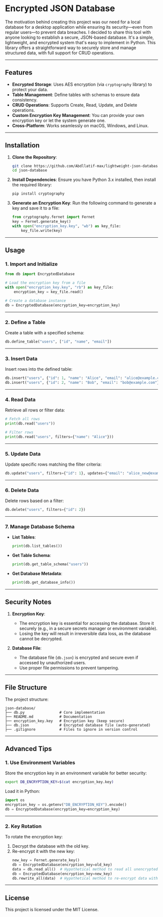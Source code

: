 
# **Encrypted JSON Database**

The motivation behind creating this project was our need for a local database for a desktop application while ensuring its security—even from regular users—to prevent data breaches. I decided to share this tool with anyone looking to establish a secure, JSON-based database. It's a simple, lightweight, and encrypted system that's easy to implement in Python. This library offers a straightforward way to securely store and manage structured data, with full support for CRUD operations.

---

## **Features**
- **Encrypted Storage**: Uses AES encryption (via `cryptography` library) to protect your data.
- **Table Management**: Define tables with schemas to ensure data consistency.
- **CRUD Operations**: Supports Create, Read, Update, and Delete operations.
- **Custom Encryption Key Management**: You can provide your own encryption key or let the system generate one.
- **Cross-Platform**: Works seamlessly on macOS, Windows, and Linux.

---

## **Installation**

1. **Clone the Repository**:
   ```bash
   git clone https://github.com/Abdllatif-max/lightweight-json-database
   cd json-database
   ```

2. **Install Dependencies**:
   Ensure you have Python 3.x installed, then install the required library:
   ```bash
   pip install cryptography
   ```

3. **Generate an Encryption Key**:
   Run the following command to generate a key and save it to a file:
   ```python
   from cryptography.fernet import Fernet
   key = Fernet.generate_key()
   with open("encryption_key.key", "wb") as key_file:
       key_file.write(key)
   ```

---

## **Usage**

### **1. Import and Initialize**
```python
from db import EncryptedDatabase

# Load the encryption key from a file
with open("encryption_key.key", "rb") as key_file:
    encryption_key = key_file.read()

# Create a database instance
db = EncryptedDatabase(encryption_key=encryption_key)
```

---

### **2. Define a Table**
Create a table with a specified schema:
```python
db.define_table("users", ["id", "name", "email"])
```

---

### **3. Insert Data**
Insert rows into the defined table:
```python
db.insert("users", {"id": 1, "name": "Alice", "email": "alice@example.com"})
db.insert("users", {"id": 2, "name": "Bob", "email": "bob@example.com"})
```

---

### **4. Read Data**
Retrieve all rows or filter data:
```python
# Fetch all rows
print(db.read("users"))

# Filter rows
print(db.read("users", filters={"name": "Alice"}))
```

---

### **5. Update Data**
Update specific rows matching the filter criteria:
```python
db.update("users", filters={"id": 1}, updates={"email": "alice_new@example.com"})
```

---

### **6. Delete Data**
Delete rows based on a filter:
```python
db.delete("users", filters={"id": 2})
```

---

### **7. Manage Database Schema**
- **List Tables**:
   ```python
   print(db.list_tables())
   ```
- **Get Table Schema**:
   ```python
   print(db.get_table_schema("users"))
   ```
- **Get Database Metadata**:
   ```python
   print(db.get_database_info())
   ```

---

## **Security Notes**
1. **Encryption Key**:
   - The encryption key is essential for accessing the database. Store it securely (e.g., in a secure secrets manager or environment variable).
   - Losing the key will result in irreversible data loss, as the database cannot be decrypted.

2. **Database File**:
   - The database file (`db.json`) is encrypted and secure even if accessed by unauthorized users.
   - Use proper file permissions to prevent tampering.

---

## **File Structure**
The project structure:
```
json-database/
├── db.py                # Core implementation
├── README.md            # Documentation
├── encryption_key.key   # Encryption key (keep secure)
├── db.json              # Encrypted database file (auto-generated)
├── .gitignore           # Files to ignore in version control
```

---

## **Advanced Tips**

### **1. Use Environment Variables**
Store the encryption key in an environment variable for better security:
```bash
export DB_ENCRYPTION_KEY=$(cat encryption_key.key)
```
Load it in Python:
```python
import os
encryption_key = os.getenv("DB_ENCRYPTION_KEY").encode()
db = EncryptedDatabase(encryption_key=encryption_key)
```

---

### **2. Key Rotation**
To rotate the encryption key:
1. Decrypt the database with the old key.
2. Re-encrypt it with the new key:
   ```python
   new_key = Fernet.generate_key()
   db = EncryptedDatabase(encryption_key=old_key)
   data = db.read_all()  # Hypothetical method to read all unencrypted data
   db = EncryptedDatabase(encryption_key=new_key)
   db.rewrite_all(data)  # Hypothetical method to re-encrypt data with a new key
   ```

---

## **License**
This project is licensed under the MIT License.

